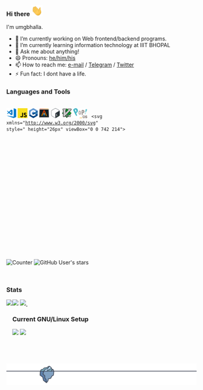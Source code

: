 ### Hi there <img src="./media/wave.gif" width="30px">

I'm umgbhalla.

- 🔭 I’m currently working on Web frontend/backend programs.
- 🌱 I’m currently learning information technology at IIIT BHOPAL
- 💬 Ask me about anything!
- 😄 Pronouns: [he/him/his](https://pronoun.is/he)
- 📫 How to reach me: [e-mail](mailto:umg.bhalla88@gmail.com) / [Telegram](https://t.me/umgbhalla) / [Twitter](https://twitter.com/umgbhalla)
- ⚡ Fun fact: I dont have a life.
  <br />

### Languages and Tools

<code><a href="https://code.visualstudio.com"> <img  alt="Visual Studio Code" height="26px" src="./media/visual-studio-code.png"/></a></code>
<code><a href="https://www.wikiwand.com/en/JavaScript"><img  alt="JS" height="26px" src="./media/js.png" /></a></code>
<code><a href="https://www.wikiwand.com/en/C%2B%2B"><img  alt="C++" height="26px" src="./media/cpp.svg" /></a></code>
<code><a href="https://github.com/alacritty/alacritty"><img  alt="Alacritty" height="26px" src="./media/alacritty-term+scanlines.png" /></a></code>
<code><a href="https://www.wikiwand.com/en/Z_shell"><img  alt="Zsh" height="26px" src="./media/zsh.svg" /></a></code>
<code><a href="https://www.vim.org/"><img alt="Vim" height="26px" src="./media/vim.png" /></a></code>
<code><a href="https://pop.system76.com/"><img alt="Pop!_OS" height="26px" src="./media/pop.png" /></a></code>
<code>
<svg xmlns="http://www.w3.org/2000/svg" style=" height="26px" viewBox="0 0 742 214">
  <defs>
    <linearGradient x1="50%" y1="0%" x2="50%" y2="100%" id="a">
      <stop stop-color="#16B0ED" stop-opacity=".8" offset="0%"></stop>
      <stop stop-color="#0F59B2" stop-opacity=".837" offset="100%"></stop>
    </linearGradient>
    <linearGradient x1="50%" y1="0%" x2="50%" y2="100%" id="b">
      <stop stop-color="#7DB643" offset="0%"></stop>
      <stop stop-color="#367533" offset="100%"></stop>
    </linearGradient>
    <linearGradient x1="50%" y1="0%" x2="50%" y2="100%" id="c">
      <stop stop-color="#88C649" stop-opacity=".8" offset="0%"></stop>
      <stop stop-color="#439240" stop-opacity=".84" offset="100%"></stop>
    </linearGradient>
  </defs>
  <g fill="none" fill-rule="evenodd">
    <path d="M.027 45.459L45.224-.173v212.171L.027 166.894V45.459z" fill="url(#a)" transform="translate(1 1)"></path>
    <path d="M129.337 45.89L175.152-.149l-.928 212.146-45.197-45.104.31-121.005z" fill="url(#b)" transform="matrix(-1 0 0 1 305 1)"></path>
    <path d="M45.194-.137L162.7 179.173l-32.882 32.881L12.25 33.141 45.194-.137z" fill="url(#c)" transform="translate(1 1)"></path>
    <path d="M46.234 84.032l-.063 7.063-36.28-53.563 3.36-3.422 32.983 49.922z" fill-opacity=".13" fill="#000"></path>
    <g fill="#444">
      <path d="M227 154V64.44h4.655c1.55 0 2.445.75 2.685 2.25l.806 13.502c4.058-5.16 8.786-9.316 14.188-12.466 5.4-3.15 11.413-4.726 18.037-4.726 4.893 0 9.205.781 12.935 2.34 3.729 1.561 6.817 3.811 9.264 6.751 2.448 2.942 4.297 6.48 5.55 10.621 1.253 4.14 1.88 8.821 1.88 14.042V154h-8.504V96.754c0-8.402-1.91-14.987-5.729-19.757-3.82-4.771-9.667-7.156-17.544-7.156-5.851 0-11.28 1.516-16.292 4.545-5.013 3.032-9.489 7.187-13.427 12.467V154H227zM350.624 63c5.066 0 9.755.868 14.069 2.605 4.312 1.738 8.052 4.268 11.219 7.592s5.638 7.412 7.419 12.264C385.11 90.313 386 95.883 386 102.17c0 1.318-.195 2.216-.588 2.696-.393.48-1.01.719-1.851.719h-64.966v1.70c0 6.708.784 12.609 2.353 17.7 1.567 5.09 3.8 9.357 6.695 12.802 2.895 3.445 6.393 6.034 10.495 7.771 4.1 1.738 8.686 2.606 13.752 2.606 4.524 0 8.446-.494 11.762-1.483 3.317-.988 6.108-2.097 8.37-3.324 2.261-1.227 4.056-2.336 5.383-3.324 1.326-.988 2.292-1.482 2.895-1.482.784 0 1.388.3 1.81.898l2.352 2.875c-1.448 1.797-3.362 3.475-5.745 5.031-2.383 1.558-5.038 2.891-7.962 3.998-2.926 1.109-6.062 1.991-9.41 2.65a52.21 52.21 0 01-10.088.989c-6.152 0-11.762-1.064-16.828-3.19-5.067-2.125-9.415-5.225-13.043-9.298-3.63-4.074-6.435-9.06-8.415-14.96C310.99 121.655 310 114.9 310 107.294c0-6.408.92-12.323 2.76-17.744 1.84-5.421 4.493-10.093 7.961-14.016 3.467-3.922 7.72-6.991 12.758-9.209C338.513 64.11 344.229 63 350.624 63zm.573 6c-4.696 0-8.904.702-12.623 2.105-3.721 1.404-6.936 3.421-9.65 6.053-2.713 2.631-4.908 5.79-6.586 9.474S319.55 94.439 319 99h60c0-4.679-.672-8.874-2.013-12.588-1.343-3.712-3.232-6.856-5.67-9.43-2.44-2.571-5.367-4.545-8.782-5.92-3.413-1.374-7.192-2.062-11.338-2.062zM435.546 63c6.526 0 12.368 1.093 17.524 3.28 5.154 2.186 9.5 5.286 13.04 9.298 3.538 4.013 6.238 8.85 8.099 14.51 1.861 5.66 2.791 11.994 2.791 19.002 0 7.008-.932 13.327-2.791 18.957-1.861 5.631-4.561 10.452-8.099 14.465-3.54 4.012-7.886 7.097-13.04 9.254-5.156 2.156-10.998 3.234-17.524 3.234-6.529 0-12.369-1.078-17.525-3.234-5.155-2.157-9.517-5.242-13.085-9.254-3.57-4.013-6.285-8.836-8.145-14.465-1.861-5.63-2.791-11.95-2.791-18.957 0-7.008.93-13.342 2.791-19.002 1.861-5.66 4.576-10.496 8.145-14.51 3.568-4.012 7.93-7.112 13.085-9.299C423.177 64.094 429.017 63 435.546 63zm-.501 86c5.341 0 10.006-.918 13.997-2.757 3.99-1.838 7.32-4.474 9.992-7.909 2.67-3.435 4.664-7.576 5.986-12.428 1.317-4.85 1.98-10.288 1.98-16.316 0-5.965-.66-11.389-1.98-16.27-1.322-4.88-3.316-9.053-5.986-12.519-2.67-3.463-6-6.13-9.992-7.999-3.991-1.867-8.657-2.802-13.997-2.802s-10.008.935-13.997 2.802c-3.991 1.87-7.322 4.536-9.992 8-2.671 3.465-4.68 7.637-6.03 12.518-1.35 4.881-2.026 10.305-2.026 16.27 0 6.026.675 11.465 2.025 16.316 1.35 4.852 3.36 8.993 6.031 12.428 2.67 3.435 6 6.07 9.992 7.91 3.99 1.838 8.656 2.756 13.997 2.756z" fill="currentColor"></path>
      <path d="M530.57 152h-20.05L474 60h18.35c1.61 0 2.967.39 4.072 1.166 1.103.778 1.865 1.763 2.283 2.959l17.722 49.138a92.762 92.762 0 012.551 8.429c.686 2.751 1.298 5.5 1.835 8.25.537-2.75 1.148-5.499 1.835-8.25a77.713 77.713 0 012.64-8.429l18.171-49.138c.417-1.196 1.164-2.181 2.238-2.96 1.074-.776 2.356-1.165 3.849-1.165H567l-36.43 92zM572 61h23v92h-23zM610 153V60.443h13.624c2.887 0 4.78 1.354 5.682 4.06l1.443 6.856a52.7 52.7 0 015.097-4.962 32.732 32.732 0 015.683-3.879 30.731 30.731 0 016.496-2.57c2.314-.632 4.855-.948 7.624-.948 5.832 0 10.63 1.579 14.39 4.736 3.758 3.157 6.57 7.352 8.434 12.585 1.444-3.068 3.248-5.698 5.413-7.894 2.165-2.194 4.541-3.984 7.127-5.367a32.848 32.848 0 018.254-3.068 39.597 39.597 0 018.796-.992c5.111 0 9.653.783 13.622 2.345 3.97 1.565 7.307 3.849 10.014 6.857 2.706 3.007 4.766 6.675 6.18 11.005C739.29 83.537 740 88.5 740 94.092V153h-22.284V94.092c0-5.894-1.294-10.329-3.878-13.306-2.587-2.977-6.376-4.465-11.368-4.465-2.286 0-4.404.391-6.358 1.172a15.189 15.189 0 00-5.144 3.383c-1.473 1.474-2.631 3.324-3.474 5.548-.842 2.225-1.263 4.781-1.263 7.668V153h-22.37V94.092c0-6.194-1.249-10.704-3.744-13.532-2.497-2.825-6.18-4.24-11.051-4.24-3.19 0-6.18.798-8.976 2.391-2.799 1.593-5.399 3.775-7.804 6.54V153H610zM572 30h23v19h-23z" fill="currentColor" fill-opacity=".8"></path>
    </g>
  </g>
</svg>
</code>

![Counter](https://visitor-badge.glitch.me/badge?page_id=umgbhalla.visitor-badge)
![GitHub User's stars](https://img.shields.io/github/stars/umgbhalla?affiliations=OWNER%2CCOLLABORATOR&label=GH%20stars)
<!-- [![GitHub Sponsors](https://img.shields.io/github/sponsors/umgbhalla?label=GH%20sponsors&style=flat)](https://github.com/sponsors/umgbhalla) -->
&nbsp;
&nbsp;
### Stats
<img  src="https://activity-graph.herokuapp.com/graph?username=umgbhalla&bg_color=011627&color=e4e2e2&line=fafafa&point=f4f2f2&area=true&hide_border=true" width='702.21' />

<a href="https://github.com/anuraghazra/github-readme-stats">
  <img  src="https://github-readme-stats.vercel.app/api?username=umgbhalla&count_private=true&show_icons=true&theme=nightowl&hide_border=true"  height='170'/>
</a>

<a href="https://github.com/anuraghazra/github-readme-stats">
  <img align="left" src="https://github-readme-stats.vercel.app/api/top-langs/?username=umgbhalla&theme=nightowl&hide_border=true" height='170' />
 <!--   <img align="left" src="https://github-readme-stats.vercel.app/api/top-langs/?username=umgbhalla&exclude_repo=dotfiles&theme=nightowl&hide_border=true" height='170' /> -->
</a>
&nbsp;
  
   
   
### Current GNU/Linux Setup

<img src="https://raw.githubusercontent.com/umgbhalla/sys_dot_files/main/media/output.gif"  width='702.271'/>  

<img src="https://raw.githubusercontent.com/umgbhalla/sys_dot_files/main/media/rice.gif"  width='702.271'/>  


<p align="left"><img src="./media/repository-footer-separator.svg"  width='702.271' /></p>
